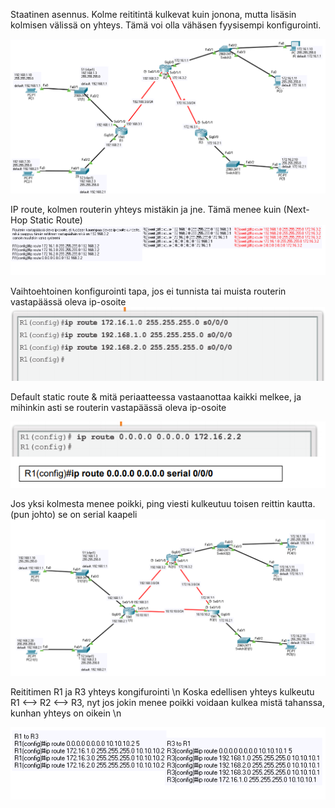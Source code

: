 Staatinen asennus.
Kolme reititintä kulkevat kuin jonona, mutta lisäsin kolmisen välissä on yhteys. Tämä voi olla vähäsen fyysisempi konfigurointi.

![Alt text](images/image1.PNG?raw=true "None")

IP route, kolmen routerin yhteys mistäkin ja jne. Tämä menee kuin (Next-Hop Static Route)
![Alt text](images/image2.PNG?raw=true "None")

Vaihtoehtoinen konfigurointi tapa, jos ei tunnista tai muista routerin vastapäässä oleva ip-osoite
![Alt text](images/image2-1.PNG?raw=true "None")

Default static route & mitä periaatteessa vastaanottaa kaikki melkee, ja mihinkin asti se routerin vastapäässä oleva ip-osoite

![Alt text](images/image2-2.PNG?raw=true "None")


Jos yksi kolmesta menee poikki, ping viesti kulkeutuu toisen reittin kautta. (pun johto) se on serial kaapeli
![Alt text](images/image3.PNG?raw=true "None")

Reititimen R1 ja R3 yhteys kongifurointi \n
Koska edellisen yhteys kulkeutu R1 <--> R2 <--> R3, nyt jos jokin menee poikki voidaan kulkea mistä tahanssa, kunhan yhteys on oikein \n


![Alt text](images/image4.PNG?raw=true "None")

